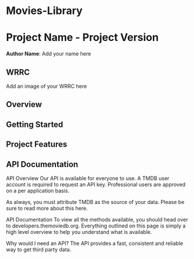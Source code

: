 # Movies-Library

# Project Name - Project Version

**Author Name**: Add your name here

## WRRC
Add an image of your WRRC here

## Overview

## Getting Started
<!-- What are the steps that a user must take in order to build this app on their own machine and get it running? -->

## Project Features
<!-- What are the features included in you app -->

## API Documentation
<p>
API Overview
Our API is available for everyone to use. A TMDB user account is required to request an API key. Professional users are approved on a per application basis.

As always, you must attribute TMDB as the source of your data. Please be sure to read more about this here.

API Documentation
To view all the methods available, you should head over to developers.themoviedb.org. Everything outlined on this page is simply a high level overview to help you understand what is available.

Why would I need an API?
The API provides a fast, consistent and reliable way to get third party data.

</p>